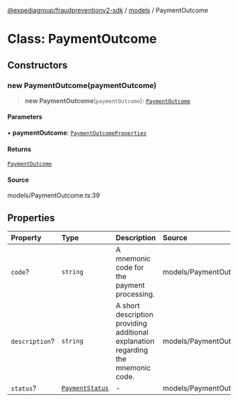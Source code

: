[@expediagroup/fraudpreventionv2-sdk](../../index.md) / [models](../index.md) / PaymentOutcome

# Class: PaymentOutcome

## Constructors

### new PaymentOutcome(paymentOutcome)

> **new PaymentOutcome**(`paymentOutcome`): [`PaymentOutcome`](PaymentOutcome.md)

#### Parameters

▪ **paymentOutcome**: [`PaymentOutcomeProperties`](../interfaces/PaymentOutcomeProperties.md)

#### Returns

[`PaymentOutcome`](PaymentOutcome.md)

#### Source

models/PaymentOutcome.ts:39

## Properties

| Property | Type | Description | Source |
| :------ | :------ | :------ | :------ |
| `code`? | `string` | A mnemonic code for the payment processing. | models/PaymentOutcome.ts:32 |
| `description`? | `string` | A short description providing additional explanation regarding the mnemonic code. | models/PaymentOutcome.ts:37 |
| `status`? | [`PaymentStatus`](../type-aliases/PaymentStatus.md) | - | models/PaymentOutcome.ts:27 |
